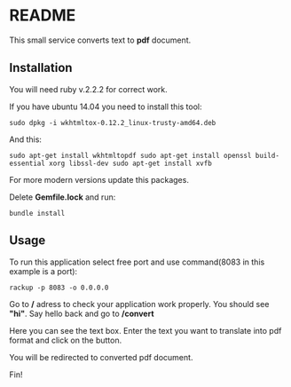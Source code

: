 # README

This small service converts text to **pdf** document.

## Installation

You will need ruby v.2.2.2 for correct work. 

If you have ubuntu 14.04 you need to install this tool:

`sudo dpkg -i wkhtmltox-0.12.2_linux-trusty-amd64.deb`

And this:

`
sudo apt-get install wkhtmltopdf
sudo apt-get install openssl build-essential xorg libssl-dev
sudo apt-get install xvfb
`

For more modern versions update this packages.

Delete **Gemfile.lock** and run:

`bundle install`

## Usage

To run this application select free port and use command(8083 in this example is a port):

`rackup -p 8083 -o 0.0.0.0`

Go to **/** adress to check your application work properly. You should see **"hi"**. Say hello back and go to **/convert**

Here you can see the text box. Enter the text you want to translate into pdf format and click on the button.

You will be redirected to converted pdf document.

Fin!
